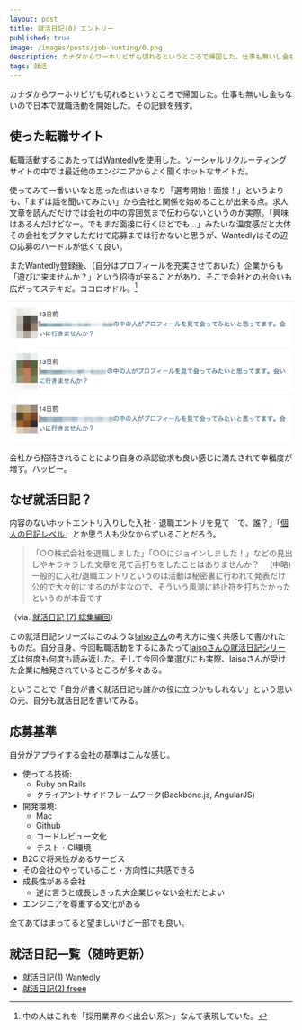 ```yaml
---
layout: post
title: 就活日記(0) エントリー
published: true
image: /images/posts/job-hunting/0.png
description: カナダからワーホリビザも切れるというところで帰国した。仕事も無いし金もないので日本で就職活動を開始した。その記録を残す。
tags: 就活
---
```


カナダからワーホリビザも切れるというところで帰国した。仕事も無いし金もないので日本で就職活動を開始した。その記録を残す。

使った転職サイト
-----
転職活動するにあたっては[Wantedly](https://www.wantedly.com/)を使用した。ソーシャルリクルーティングサイトの中では最近他のエンジニアからよく聞くホットなサイトだ。

使ってみて一番いいなと思った点はいきなり「選考開始！面接！」というよりも、「まずは話を聞いてみたい」から会社と関係を始めることが出来る点。求人文章を読んだだけでは会社の中の雰囲気まで伝わらないというのが実際。「興味はあるんだけどなー。でもまだ面接に行くほどでも...」みたいな温度感だと大体その会社をブクマしただけで応募までは行かないと思うが、Wantedlyはその辺の応募のハードルが低くて良い。

またWantedly登録後、（自分はプロフィールを充実させておいた）企業からも「遊びに来ませんか？」という招待が来ることがあり、そこで会社との出会いも広がってステキだ。ココロオドル。[^1]

![Wantedly Invite](/images/posts/job-hunting/invite.png)

会社から招待されることにより自身の承認欲求も良い感じに満たされて幸福度が増す。ハッピー。

なぜ就活日記？
-----
内容のないホットエントリ入りした入社・退職エントリを見て「で、誰？」「[個人の日記レベル](https://twitter.com/itmammoth/status/420021368537624576)」とか思う人も少なからずいることだろう。

> 「○○株式会社を退職しました」「○○にジョインしました！」などの見出しやキラキラした文章を見て舌打ちをしたことはありませんか？ 　(中略)　一般的に入社/退職エントリというのは活動は秘密裏に行われて発表だけ公的で大々的にするのが主なので、そういう風潮に終止符を打ちたかったというのが本音です

（via.
[就活日記 (7) 総集編回](http://laiso.hatenablog.com/entry/2014/01/27/%E5%B0%B1%E6%B4%BB%E6%97%A5%E8%A8%98_%287%29_%E7%B7%8F%E9%9B%86%E7%B7%A8%E5%9B%9E)）

この就活日記シリーズはこのような[laisoさん](https://twitter.com/laiso)の考え方に強く共感して書かれたものだ。自分自身、今回転職活動をするにあたって[laisoさんの就活日記シリーズ](http://laiso.hatenablog.com/entry/2014/01/11/%E5%B0%B1%E6%B4%BB%E6%97%A5%E8%A8%98_(0)_%E3%82%A8%E3%83%B3%E3%83%88%E3%83%AA%E3%83%BC)は何度も何度も読み返した。そして今回企業選びにも実際、laisoさんが受けた企業に触発されているところが多々ある。

ということで「自分が書く就活日記も誰かの役に立つかもしれない」という思いの元、自分も就活日記を書いてみる。

応募基準
-----
自分がアプライする会社の基準はこんな感じ。

* 使ってる技術:
  * Ruby on Rails
  * クライアントサイドフレームワーク(Backbone.js, AngularJS)
* 開発環境:
  * Mac
  * Github
  * コードレビュー文化
  * テスト・CI環境
* B2Cで将来性があるサービス
* その会社のやっていること・方向性に共感できる
* 成長性がある会社
  * 逆に言うと成長しきった大企業じゃない会社だとよい
* エンジニアを尊重する文化がある

全てあてはまってると望ましいけど一部でも良い。

就活日記一覧（随時更新）
-----
* [就活日記(1) Wantedly](/job-hunting-1/)
* [就活日記(2) freee](/job-hunting-2/)

[^1]: 中の人はこれを「採用業界の＜出会い系＞」なんて表現していた。
